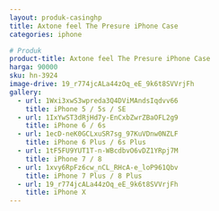 ```yaml
---
layout: produk-casinghp
title: Axtone feel The Presure iPhone Case
categories: iphone

# Produk
product-title: Axtone feel The Presure iPhone Case
harga: 90000
sku: hn-3924
image-drive: 19_r774jcALa44zOq_eE_9k6t8SVVrjFh
gallery:
  - url: 1Wxi3xwS3wpreda3Q4DViMAndsIqdvv66
    title: iPhone 5 / 5s / SE
  - url: 1IxYwST3dRjHd7y-EnCxbZwrZBaOFL2g9
    title: iPhone 6 / 6s
  - url: 1ecD-neK0GCLxuSR7sg_97KuVDnw0NZLF
    title: iPhone 6 Plus / 6s Plus
  - url: 1tF5FU9YUT1T-n-WBcdbvO6vDZ1YRpj7M
    title: iPhone 7 / 8
  - url: 1xvy6RpFz6cw_nCL_RHcA-e_loP961Qbv
    title: iPhone 7 Plus / 8 Plus
  - url: 19_r774jcALa44zOq_eE_9k6t8SVVrjFh
    title: iPhone X
---
```

